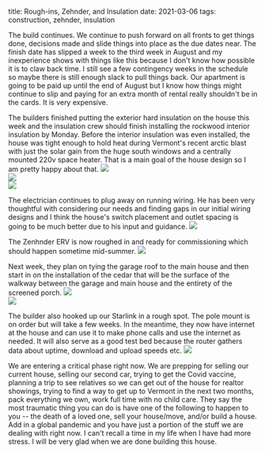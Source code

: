 title: Rough-ins, Zehnder, and Insulation
date: 2021-03-06
tags: construction, zehnder, insulation

The build continues. We continue to push forward on all fronts to get things done, decisions made and slide things into place as the due dates near.  The finish date has slipped a week to the third week in August and my inexperience shows with things like this because I don't know how possible it is to claw back time.  I still see a few contingency weeks in the schedule so maybe there is still enough slack to pull things back. Our apartment is going to be paid up until the end of August but I know how things might continue to slip and paying for an extra month of rental really shouldn't be in the cards. It is very expensive.

The builders finished putting the exterior hard insulation on the house this week and the insulation crew should finish installing the rockwood interior insulation by Monday. Before the interior insulation was even installed, the house was tight enough to hold heat during Vermont's recent arctic blast with just the solar gain from the huge south windows and a centrally mounted 220v space heater. That is a main goal of the house design so I am pretty happy about that. 
![](/files/2021-03-06-insulated-south-exterior.jpeg)       
![](/files/2021-03-06-rockwool.jpeg)       
![](/files/2021-03-06-220v-heater.jpeg)       

The electrician continues to plug away on running wiring. He has been very thoughtful with considering our needs and finding gaps in our initial wiring designs and I think the house's switch placement and outlet spacing is going to be much better due to his input and guidance.
![](/files/2021-03-06-masterbr-wiring.jpeg)       

The Zenhnder ERV is now roughed in and ready for commissioning which should happen sometime mid-summer.
![](/files/2021-03-06-zehnder-roughed.jpeg)       

Next week, they plan on tying the garage roof to the main house and then start in on the installation of the cedar that will be the surface of the walkway between the garage and main house and the entirety of the screened porch. 
![](/files/2021-03-06-roof-prep.PNG)       
![](/files/2021-03-06-walkway.jpeg)       

The builder also hooked up our Starlink in a rough spot.  The pole mount is on order but will take a few weeks.  In the meantime, they now have internet at the house and can use it to make phone calls and use the internet as needed. It will also serve as a good test bed because the router gathers data about uptime, download and upload speeds etc.
![](/files/2021-03-06-starlink-suboptimal.jpeg)       

We are entering a critical phase right now.  We are prepping for selling our current house, selling our second car, trying to get the Covid vaccine, planning a trip to see relatives so we can get out of the house for realtor showings, trying to find a way to get up to Vermont in the next two months, pack everything we own, work full time with no child care. They say the most traumatic thing you can do is have one of the following to happen to you --  the death of a loved one, sell your house/move, and/or build a house.  Add in a global pandemic and you have just a portion of the stuff we are dealing with right now. I can't recall a time in my life when I have had more stress. I will be very glad when we are done building this house. 
